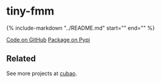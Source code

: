# tiny-fmm

{%
   include-markdown "../README.md"
   start="<!--intro-start-->"
   end="<!--intro-end-->"
%}

<div class="text-center">
<a href="https://github.com/cubao/tiny-fmm" class="btn btn-primary" role="button">Code on GitHub</a>
<a href="https://pypi.org/project/tiny-fmm" class="btn btn-primary" role="button">Package on Pypi</a>
</div>

## Related

See more projects at [cubao](https://cubao.readthedocs.io).
